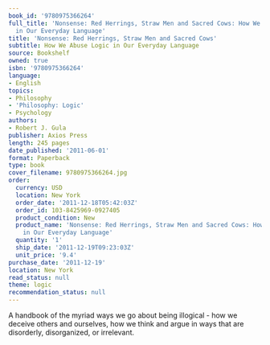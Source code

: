 ```yaml
---
book_id: '9780975366264'
full_title: 'Nonsense: Red Herrings, Straw Men and Sacred Cows: How We Abuse Logic
  in Our Everyday Language'
title: 'Nonsense: Red Herrings, Straw Men and Sacred Cows'
subtitle: How We Abuse Logic in Our Everyday Language
source: Bookshelf
owned: true
isbn: '9780975366264'
language:
- English
topics:
- Philosophy
- 'Philosophy: Logic'
- Psychology
authors:
- Robert J. Gula
publisher: Axios Press
length: 245 pages
date_published: '2011-06-01'
format: Paperback
type: book
cover_filename: 9780975366264.jpg
order:
  currency: USD
  location: New York
  order_date: '2011-12-18T05:42:03Z'
  order_id: 103-8425969-0927405
  product_condition: New
  product_name: 'Nonsense: Red Herrings, Straw Men and Sacred Cows: How We Abuse Logic
    in Our Everyday Language'
  quantity: '1'
  ship_date: '2011-12-19T09:23:03Z'
  unit_price: '9.4'
purchase_date: '2011-12-19'
location: New York
read_status: null
theme: logic
recommendation_status: null
---
```

A handbook of the myriad ways we go about being illogical - how we deceive others and ourselves, how we think and argue in ways that are disorderly, disorganized, or irrelevant.
